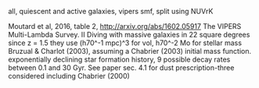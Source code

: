  all, quiescent and active galaxies, vipers smf, split using NUVrK

Moutard et al, 2016, table 2, http://arxiv.org/abs/1602.05917
The VIPERS Multi-Lambda Survey. II
Diving with massive galaxies in 22 square degrees since z = 1.5
they use (h70^-1 mpc)^3 for vol, h70^-2 Mo for stellar mass
 Bruzual & Charlot (2003),
   assuming a Chabrier (2003) initial mass function.
    exponentially declining star formation history, 9 possible decay rates between 0.1 and 30 Gyr.  See paper sec. 4.1 for dust
    prescription-three considered including Chabrier (2000)
